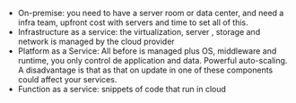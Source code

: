 
- On-premise: you need to have a server room or data center, and need a infra team, upfront cost with servers and time to set all of this.
- Infrastructure as a service: the virtualization, server , storage and network is managed by the cloud provider
- Platform as a Service: All before is managed plus OS, middleware and runtime, you only control de application and data. Powerful  auto-scaling. A disadvantage is that as that on update in one of these components could affect your services.
- Function as a service: snippets of code that run in cloud